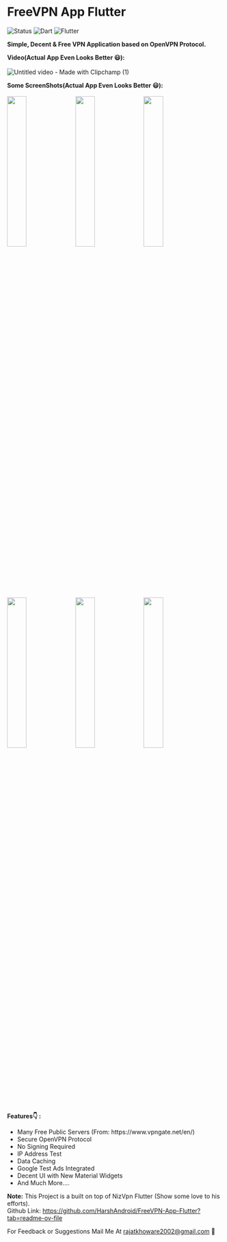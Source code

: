# FreeVPN App Flutter
![Status](https://img.shields.io/badge/Status-Active-brightgreen)
![Dart](https://img.shields.io/badge/dart-100%25-brightgreen)
![Flutter](https://img.shields.io/badge/Flutter-Cross%20Platform-blue)

<b>Simple, Decent & Free VPN Application based on OpenVPN Protocol.</b></br>

<b>Video(Actual App Even Looks Better 😃):</b></br><br>
![Untitled video - Made with Clipchamp (1)](https://github.com/RajatKhoware/VPNX-Flutter/assets/107408201/f1103de5-4af2-4f1c-a75c-63a5df0f2566)

<b>Some ScreenShots(Actual App Even Looks Better 😃):</b></br><br>
<kbd>
<img src="https://github.com/HarshAndroid/FreeVPN-App-Flutter/blob/master/screenshots/1.png" width=30% height=30%/>
<img src="https://github.com/HarshAndroid/FreeVPN-App-Flutter/blob/master/screenshots/2.png" width=30% height=30%/>
<img src="https://github.com/HarshAndroid/FreeVPN-App-Flutter/blob/master/screenshots/3.png" width=30% height=30%/>
<img src="https://github.com/HarshAndroid/FreeVPN-App-Flutter/blob/master/screenshots/4.png" width=30% height=30%/>
<img src="https://github.com/HarshAndroid/FreeVPN-App-Flutter/blob/master/screenshots/5.png" width=30% height=30%/>
<img src="https://github.com/HarshAndroid/FreeVPN-App-Flutter/blob/master/screenshots/6.png" width=30% height=30%/>
</kbd>
<br>
<br>

 <b>Features👇 : </b>
<ul>
<li>Many Free Public Servers (From: https://www.vpngate.net/en/)
<li>Secure OpenVPN Protocol
<li>No Signing Required
<li>IP Address Test
<li>Data Caching
<li>Google Test Ads Integrated
<li>Decent UI with New Material Widgets
<li>And Much More....
</ul>

<b>Note:</b> This Project is a built on top of NizVpn Flutter (Show some love to his efforts).
<br>Github Link: https://github.com/HarshAndroid/FreeVPN-App-Flutter?tab=readme-ov-file
  
<!--  <b>Note:</b> This Project is Much More Improved (i.e. Contains New Features) & Optimized than Youtube Course Project. -->
For Feedback or Suggestions Mail Me At rajatkhoware2002@gmail.com 🙂

